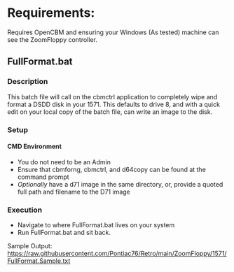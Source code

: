 # Requirements:
Requires OpenCBM and ensuring your Windows (As tested) machine can see the ZoomFloppy controller.

## FullFormat.bat
### Description
This batch file will call on the cbmctrl application to completely wipe and format a DSDD disk in your 1571.  This defaults to drive 8, and with a quick edit on your local copy of the batch file, can write an image to the disk.

### Setup
#### CMD Environment
- You do not need to be an Admin
- Ensure that cbmforng, cbmctrl, and d64copy can be found at the command prompt
- *Optionally* have a d71 image in the same directory, or, provide a quoted full path and filename to the D71 image

### Execution
- Navigate to where FullFormat.bat lives on your system
- Run FullFormat.bat and sit back.

Sample Output: https://raw.githubusercontent.com/Pontiac76/Retro/main/ZoomFloppy/1571/FullFormat.Sample.txt
